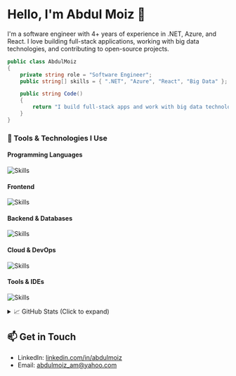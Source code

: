 # Hello, I'm Abdul Moiz 👋

I'm a software engineer with 4+ years of experience in .NET, Azure, and React. I love building full-stack applications, working with big data technologies, and contributing to open-source projects.

```csharp
public class AbdulMoiz
{
    private string role = "Software Engineer";
    public string[] skills = { ".NET", "Azure", "React", "Big Data" };

    public string Code()
    {
        return "I build full-stack apps and work with big data technologies!";
    }
}
```

### 🔧 Tools & Technologies I Use

#### Programming Languages  
![Skills](https://go-skill-icons.vercel.app/api/icons?i=dotnet,javascript,typescript,java,cpp,solidity&titles=true)

#### Frontend  
![Skills](https://go-skill-icons.vercel.app/api/icons?i=react,angular,html,css,materialui,tailwindcss&titles=true)

#### Backend & Databases  
![Skills](https://go-skill-icons.vercel.app/api/icons?i=nodejs,spring,mysql,sqlserver,mongodb,mongoose,dynamodb&titles=true)

#### Cloud & DevOps  
![Skills](https://go-skill-icons.vercel.app/api/icons?i=azure,aws,googlecloud,docker,s3,ganache&titles=true)

#### Tools & IDEs  
![Skills](https://go-skill-icons.vercel.app/api/icons?i=vscode,visualstudio,idea,eclipse,github,githubpages,slack,powershell,windows,linux,stackoverflow,npm&titles=true)

<details>
  <summary>📈 GitHub Stats (Click to expand)</summary>

  ## 📈 GitHub Stats

  ![GitHub Stats](https://github-readme-stats.vercel.app/api?username=abdulmoiz99&show_icons=true&theme=radical)

  ## 🔥 GitHub Streak

  ![GitHub Streak](https://github-readme-streak-stats.herokuapp.com/?user=abdulmoiz99&theme=radical)

  ## 📊 Top Languages

  ![Top Languages](https://github-readme-stats.vercel.app/api/top-langs/?username=abdulmoiz99&layout=compact&theme=radical)
</details>

## 📫 Get in Touch
- LinkedIn: [linkedin.com/in/abdulmoiz](https://www.linkedin.com/in/abdulmoiz99/)
- Email: abdulmoiz_am@yahoo.com

